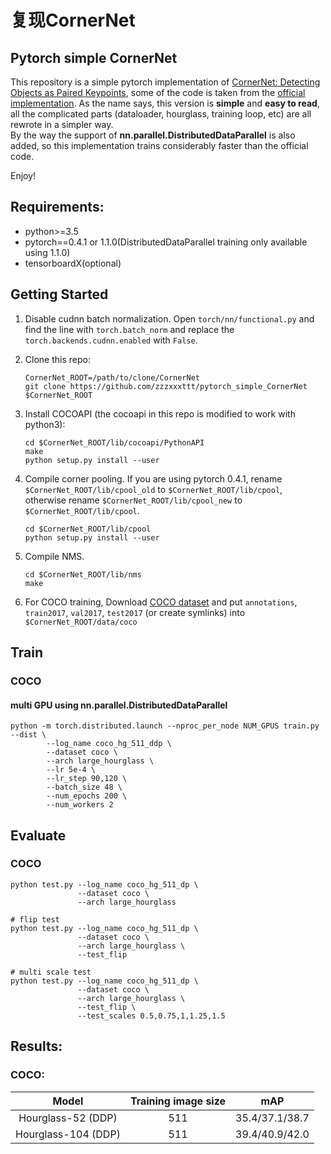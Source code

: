 # 复现CornerNet

## Pytorch simple CornerNet

This repository is a simple pytorch implementation of [CornerNet: Detecting Objects as Paired Keypoints](https://arxiv.org/abs/1808.01244), some of the code is taken from the [official implementation](https://github.com/princeton-vl/CornerNet).
As the name says, this version is **simple** and **easy to read**, all the complicated parts (dataloader, hourglass, training loop, etc) are all rewrote in a simpler way.    
By the way the support of **nn.parallel.DistributedDataParallel** is also added, so this implementation trains considerably faster than the official code.

Enjoy!     
 
## Requirements:
- python>=3.5
- pytorch==0.4.1 or 1.1.0(DistributedDataParallel training only available using 1.1.0)
- tensorboardX(optional)

## Getting Started
1. Disable cudnn batch normalization.
Open `torch/nn/functional.py` and find the line with `torch.batch_norm` and replace the `torch.backends.cudnn.enabled` with `False`.

2. Clone this repo:
    ```
    CornerNet_ROOT=/path/to/clone/CornerNet
    git clone https://github.com/zzzxxxttt/pytorch_simple_CornerNet $CornerNet_ROOT
    ```

3. Install COCOAPI (the cocoapi in this repo is modified to work with python3):
    ```
    cd $CornerNet_ROOT/lib/cocoapi/PythonAPI
    make
    python setup.py install --user
    ```

4. Compile corner pooling.
    If you are using pytorch 0.4.1, rename ```$CornerNet_ROOT/lib/cpool_old``` to ```$CornerNet_ROOT/lib/cpool```, otherwise rename ```$CornerNet_ROOT/lib/cpool_new``` to ```$CornerNet_ROOT/lib/cpool```.
    ```
    cd $CornerNet_ROOT/lib/cpool
    python setup.py install --user
    ```

5. Compile NMS.
    ```
    cd $CornerNet_ROOT/lib/nms
    make
    ```

6. For COCO training, Download [COCO dataset](http://cocodataset.org/#download) and put ```annotations```, ```train2017```, ```val2017```, ```test2017``` (or create symlinks) into ```$CornerNet_ROOT/data/coco```

## Train 
### COCO

#### multi GPU using nn.parallel.DistributedDataParallel
```
python -m torch.distributed.launch --nproc_per_node NUM_GPUS train.py --dist \
        --log_name coco_hg_511_ddp \
        --dataset coco \
        --arch large_hourglass \
        --lr 5e-4 \
        --lr_step 90,120 \
        --batch_size 48 \
        --num_epochs 200 \
        --num_workers 2
```

## Evaluate
### COCO
```
python test.py --log_name coco_hg_511_dp \
               --dataset coco \
               --arch large_hourglass

# flip test
python test.py --log_name coco_hg_511_dp \
               --dataset coco \
               --arch large_hourglass \
               --test_flip

# multi scale test
python test.py --log_name coco_hg_511_dp \
               --dataset coco \
               --arch large_hourglass \
               --test_flip \
               --test_scales 0.5,0.75,1,1.25,1.5
```

## Results:

### COCO:
Model|Training image size|mAP
:---:|:---:|:---:
Hourglass-52 (DDP)|511|35.4/37.1/38.7
Hourglass-104 (DDP)|511|39.4/40.9/42.0



